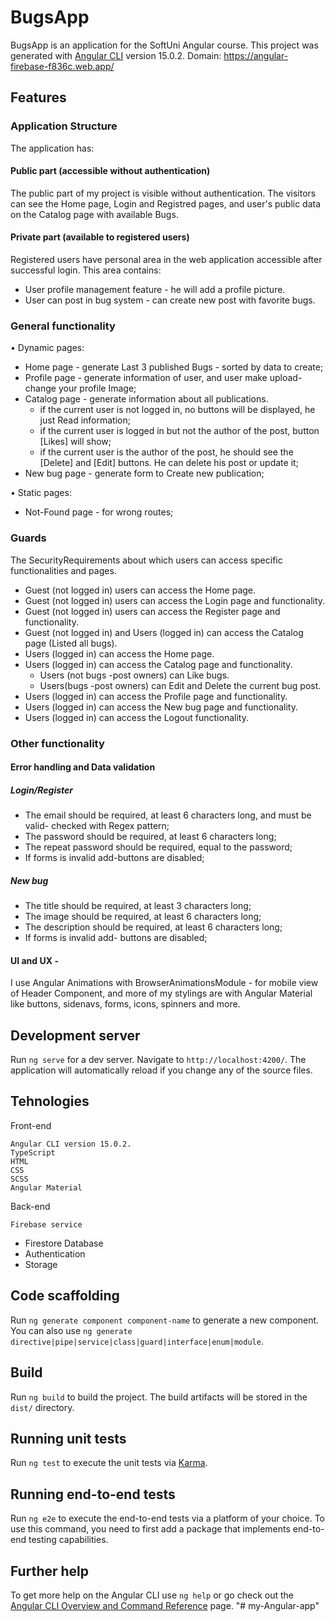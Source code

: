 # BugsApp

BugsApp is an application for the SoftUni Angular course. 
This project was generated with [Angular CLI](https://github.com/angular/angular-cli) version 15.0.2.
Domain: https://angular-firebase-f836c.web.app/
## Features

###	Application Structure
The application  has:
####	Public part (accessible without authentication)

The public part of my project  is visible without authentication. 
The visitors can see the Home page,  Login and Registred  pages, and user's public data on the Catalog page with available Bugs.
####	Private part (available to registered users)

Registered users have personal area in the web application accessible after successful login. This area contains:
-	 User profile management feature - he will add a profile picture.
-	 User can post in bug system - can create new post with favorite bugs.

###	General functionality
•	Dynamic pages:
- Home page - generate Last 3 published Bugs - sorted by data to create;
-	Profile page - generate information of user, and user make upload-change your profile Image;
-	Catalog page - generate information about all publications.
    - if the current user is not logged in, no buttons will be displayed, he just Read information; 
    - if the current user is logged in but not the author of the post, button [Likes] will show;
    - if the current user is the author of the post, he should see the [Delete] and [Edit] buttons. He can delete his post or update it;
-	New bug  page - generate form to Create new publication;

•	Static pages:
-	Not-Found page - for wrong routes;

###	Guards
The SecurityRequirements about which users can access specific functionalities and pages.

-	Guest (not logged in) users can access the Home page.
-	Guest (not logged in) users can access the Login page and functionality.
-	Guest (not logged in) users can access the Register page and functionality.
-	Guest (not logged in) and Users (logged in) can access the Catalog page (Listed all bugs).
-	Users (logged in) can access the Home page.
-	Users (logged in) can access the Catalog page and functionality.
	   - Users (not bugs -post owners) can Like  bugs.
	   - Users(bugs -post owners) can  Edit and  Delete the current bug post.
-	Users (logged in) can access the Profile page and functionality.
-	Users (logged in) can access the  New bug page and functionality.
-	Users (logged in) can access the Logout functionality.
###	Other functionality
####	Error handling and Data validation
#####	Login/Register
-	The email should be required, at least 6 characters long, and must be valid- checked with Regex pattern;
-	The password should be required,  at least 6 characters long;
-	The repeat password should be required,  equal to the password;
-	If forms is invalid add-buttons are disabled;

#####	New bug
-	The title should be required,  at least 3 characters long;
-	The image should be required,  at least 6 characters long;
-	The description should be required,  at least 6 characters long;
-	If forms is invalid add- buttons are disabled;


####	UI and UX - 
I use Angular Animations with  BrowserAnimationsModule - for mobile view  of  Header Component, and more of my stylings are with Angular Material like buttons, sidenavs, forms, icons, spinners  and more.

## Development server

Run `ng serve` for a dev server. Navigate to `http://localhost:4200/`. The application will automatically reload if you change any of the source files.

## Tehnologies

Front-end

    Angular CLI version 15.0.2.
    TypeScript
    HTML
    CSS
    SCSS
    Angular Material

Back-end

    Firebase service
   - Firestore Database 
   - Authentication 
   - Storage 


## Code scaffolding

Run `ng generate component component-name` to generate a new component. You can also use `ng generate directive|pipe|service|class|guard|interface|enum|module`.

## Build

Run `ng build` to build the project. The build artifacts will be stored in the `dist/` directory.

## Running unit tests

Run `ng test` to execute the unit tests via [Karma](https://karma-runner.github.io).

## Running end-to-end tests

Run `ng e2e` to execute the end-to-end tests via a platform of your choice. To use this command, you need to first add a package that implements end-to-end testing capabilities.

## Further help

To get more help on the Angular CLI use `ng help` or go check out the [Angular CLI Overview and Command Reference](https://angular.io/cli) page.
"# my-Angular-app" 
